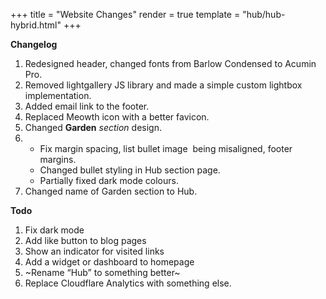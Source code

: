 +++
title = "Website Changes"
render = true
template = "hub/hub-hybrid.html"
+++

**Changelog**

1. Redesigned header, changed fonts from Barlow Condensed to Acumin Pro.
2. Removed lightgallery JS library and made a simple custom lightbox implementation.
3. Added email link to the footer.
4. Replaced Meowth icon with a better favicon.
5. Changed **Garden** _section_ design.
6. - Fix margin spacing, list bullet image  being misaligned, footer margins. 
   - Changed bullet styling in Hub section page. 
   - Partially fixed dark mode colours.
7. Changed name of Garden section to Hub.  

**Todo**

1. Fix dark mode
2. Add like button to blog pages
3. Show an indicator for visited links
4. Add a widget or dashboard to homepage
5. ~Rename “Hub” to something better~
6. Replace Cloudflare Analytics with something else.